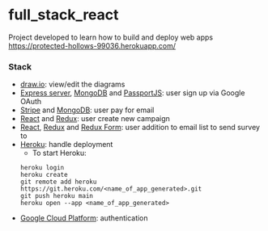 # full_stack_react
Project developed to learn how to build and deploy web apps 
https://protected-hollows-99036.herokuapp.com/

### Stack
- [draw.io](https://github.com/jgraph/drawio): view/edit the diagrams
- [Express server](https://expressjs.com/), [MongoDB](https://github.com/mongodb) and [PassportJS](http://www.passportjs.org/): user sign up via Google OAuth
- [Stripe](https://github.com/stripe/stripe-js) and [MongoDB](https://github.com/mongodb): user pay for email
- [React](https://github.com/topics/react) and [Redux](https://github.com/topics/redux): user create new campaign
- [React](https://github.com/topics/react), [Redux](https://github.com/topics/redux) and [Redux Form](https://github.com/redux-form/redux-form): user addition to email list to send survey to
- [Heroku](https://github.com/heroku): handle deployment
  - To start Heroku: 
  ```
  heroku login
  heroku create
  git remote add heroku https://git.heroku.com/<name_of_app_generated>.git
  git push heroku main
  heroku open --app <name_of_app_generated>
  ```
- [Google Cloud Platform](https://console.cloud.google.com/): authentication
